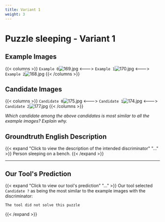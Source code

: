 ```yaml
---
title: Variant 1
weight: 3
---
```


# Puzzle sleeping - Variant 1

## Example Images
{{< columns >}}
`Example 0`![169.jpg](/natscene_data/images/169.jpg)
<--->
`Example 1`![170.jpg](/natscene_data/images/170.jpg)
<--->
`Example 2`![168.jpg](/natscene_data/images/168.jpg)
{{< /columns >}}

## Candidate Images
{{< columns >}}
`Candidate 0`![175.jpg](/natscene_data/images/175.jpg)
<--->
`Candidate 1`![174.jpg](/natscene_data/images/174.jpg)
<--->
`Candidate 2`![177.jpg](/natscene_data/images/177.jpg)
{{< /columns >}}

*Which candidate among the above candidates is most similar to all the example images? Explain why.*

## Groundtruth English Description

{{< expand "Click to view the description of the intended discriminator" "..." >}}
Person sleeping on a bench.
{{< /expand >}}

---



## Our Tool's Prediction

{{< expand "Click to view our tool's prediction" "..." >}}
Our tool selected `Candidate ?` as being the most similar to the example images with the discriminator:
```plaintext
The tool did not solve this puzzle
```
{{< /expand >}}
